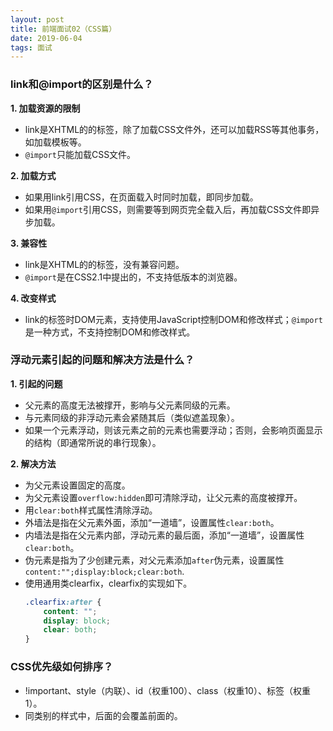 ```yaml
---
layout: post
title: 前端面试02（CSS篇）
date: 2019-06-04
tags: 面试
---
```


### link和@import的区别是什么？
**1. 加载资源的限制**
- link是XHTML的的标签，除了加载CSS文件外，还可以加载RSS等其他事务，如加载模板等。
- `@import`只能加载CSS文件。

**2. 加载方式**
- 如果用link引用CSS，在页面载入时同时加载，即同步加载。
- 如果用`@import`引用CSS，则需要等到网页完全载入后，再加载CSS文件即异步加载。

**3. 兼容性**
- link是XHTML的的标签，没有兼容问题。
- `@import`是在CSS2.1中提出的，不支持低版本的浏览器。

**4. 改变样式**
- link的标签时DOM元素，支持使用JavaScript控制DOM和修改样式；`@import`是一种方式，不支持控制DOM和修改样式。

### 浮动元素引起的问题和解决方法是什么？
**1. 引起的问题**
- 父元素的高度无法被撑开，影响与父元素同级的元素。
- 与元素同级的非浮动元素会紧随其后（类似遮盖现象）。
- 如果一个元素浮动，则该元素之前的元素也需要浮动；否则，会影响页面显示的结构（即通常所说的串行现象）。

**2. 解决方法**
- 为父元素设置固定的高度。
- 为父元素设置`overflow:hidden`即可清除浮动，让父元素的高度被撑开。
- 用`clear:both`样式属性清除浮动。
- 外墙法是指在父元素外面，添加“一道墙”，设置属性`clear:both`。
- 内墙法是指在父元素内部，浮动元素的最后面，添加“一道墙”，设置属性`clear:both`。
- 伪元素是指为了少创建元素，对父元素添加`after`伪元素，设置属性`content:"";display:block;clear:both`.
- 使用通用类clearfix，clearfix的实现如下。
    ```css
    .clearfix:after {
        content: "";
        display: block;
        clear: both;
    }
    ```

### CSS优先级如何排序？
- !important、style（内联）、id（权重100）、class（权重10）、标签（权重1）。
- 同类别的样式中，后面的会覆盖前面的。